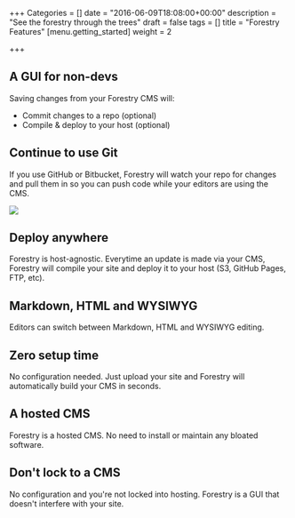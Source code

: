 +++
Categories = []
date = "2016-06-09T18:08:00+00:00"
description = "See the forestry through the trees"
draft = false
tags = []
title = "Forestry Features"
[menu.getting_started]
weight = 2

+++
## A GUI for non-devs
Saving changes from your Forestry CMS will:

* Commit changes to a repo (optional)
* Compile & deploy to your host (optional)

## Continue to use Git
If you use GitHub or Bitbucket, Forestry will watch your repo for changes and pull them in so you can push code while your editors are using the CMS.

![](/docs/forestryio/images/github-content-version-control-jekyll-hugo-1.png)

## Deploy anywhere
Forestry is host-agnostic. Everytime an update is made via your CMS, Forestry will compile your site and deploy it to your host (S3, GitHub Pages, FTP, etc).

## Markdown, HTML and WYSIWYG 
Editors can switch between Markdown, HTML and WYSIWYG editing.

## Zero setup time
No configuration needed. Just upload your site and Forestry will automatically build your CMS in seconds.

## A hosted CMS
Forestry is a hosted CMS. No need to install or maintain any bloated software.

## Don't lock to a CMS
No configuration and you're not locked into hosting. Forestry is a GUI that doesn't interfere with your site.
